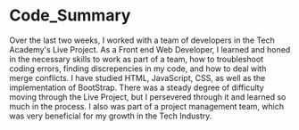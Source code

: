 # Code_Summary

Over the last two weeks, I worked with a team of developers in the Tech Academy's Live Project. As a Front end Web Developer, I learned and honed in the necessary skills to work as part of a team, how to troubleshoot coding errors, finding discrepencies in my code, and how to deal with merge conflicts. I have studied HTML, JavaScript, CSS, as well as the implementation of BootStrap. There was a steady degree of difficulty moving through the Live Project, but I persevered through it and learned so much in the process. I also was part of a project management team, which was very beneficial for my growth in the Tech Industry. 
